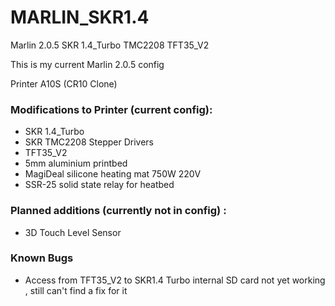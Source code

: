 # MARLIN_SKR1.4
Marlin 2.0.5 SKR 1.4_Turbo TMC2208 TFT35_V2

This is my current Marlin 2.0.5 config 

Printer A10S (CR10 Clone)

### Modifications to Printer (current config):

* SKR 1.4_Turbo
* SKR TMC2208 Stepper Drivers
* TFT35_V2
* 5mm aluminium printbed 
* MagiDeal silicone heating mat 750W 220V 
* SSR-25 solid state relay for heatbed 

### Planned additions (currently not in config) :
* 3D Touch Level Sensor 


### Known Bugs

* Access from TFT35_V2 to SKR1.4 Turbo internal SD card not yet working , still can't find a fix for it 
